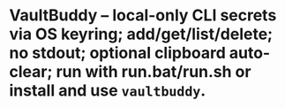 # VaultBuddy – local-only CLI secrets via OS keyring; add/get/list/delete; no stdout; optional clipboard auto-clear; run with run.bat/run.sh or install and use `vaultbuddy`.